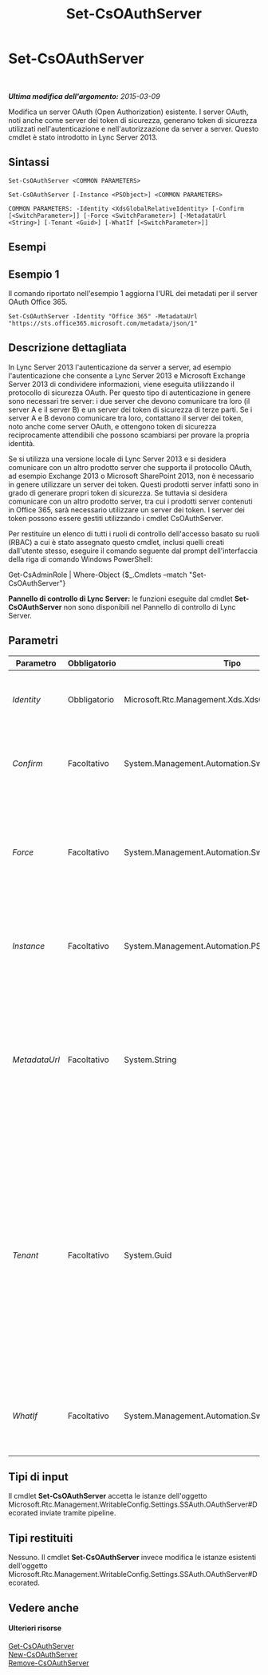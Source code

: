 ﻿---
title: Set-CsOAuthServer
TOCTitle: Set-CsOAuthServer
ms:assetid: 52825ca3-d287-4e09-9aec-b8b2d7bafc06
ms:mtpsurl: https://technet.microsoft.com/it-it/library/JJ204896(v=OCS.15)
ms:contentKeyID: 49300576
ms.date: 08/24/2015
mtps_version: v=OCS.15
ms.translationtype: HT
---

# Set-CsOAuthServer

 

_**Ultima modifica dell'argomento:** 2015-03-09_

Modifica un server OAuth (Open Authorization) esistente. I server OAuth, noti anche come server dei token di sicurezza, generano token di sicurezza utilizzati nell'autenticazione e nell'autorizzazione da server a server. Questo cmdlet è stato introdotto in Lync Server 2013.

## Sintassi

    Set-CsOAuthServer <COMMON PARAMETERS>

    Set-CsOAuthServer [-Instance <PSObject>] <COMMON PARAMETERS>

    COMMON PARAMETERS: -Identity <XdsGlobalRelativeIdentity> [-Confirm [<SwitchParameter>]] [-Force <SwitchParameter>] [-MetadataUrl <String>] [-Tenant <Guid>] [-WhatIf [<SwitchParameter>]]

## Esempi

## Esempio 1

Il comando riportato nell'esempio 1 aggiorna l'URL dei metadati per il server OAuth Office 365.

    Set-CsOAuthServer -Identity "Office 365" -MetadataUrl "https://sts.office365.microsoft.com/metadata/json/1"

## Descrizione dettagliata

In Lync Server 2013 l'autenticazione da server a server, ad esempio l'autenticazione che consente a Lync Server 2013 e Microsoft Exchange Server 2013 di condividere informazioni, viene eseguita utilizzando il protocollo di sicurezza OAuth. Per questo tipo di autenticazione in genere sono necessari tre server: i due server che devono comunicare tra loro (il server A e il server B) e un server dei token di sicurezza di terze parti. Se i server A e B devono comunicare tra loro, contattano il server dei token, noto anche come server OAuth, e ottengono token di sicurezza reciprocamente attendibili che possono scambiarsi per provare la propria identità.

Se si utilizza una versione locale di Lync Server 2013 e si desidera comunicare con un altro prodotto server che supporta il protocollo OAuth, ad esempio Exchange 2013 o Microsoft SharePoint 2013, non è necessario in genere utilizzare un server dei token. Questi prodotti server infatti sono in grado di generare propri token di sicurezza. Se tuttavia si desidera comunicare con un altro prodotto server, tra cui i prodotti server contenuti in Office 365, sarà necessario utilizzare un server dei token. I server dei token possono essere gestiti utilizzando i cmdlet CsOAuthServer.

Per restituire un elenco di tutti i ruoli di controllo dell'accesso basato su ruoli (RBAC) a cui è stato assegnato questo cmdlet, inclusi quelli creati dall'utente stesso, eseguire il comando seguente dal prompt dell'interfaccia della riga di comando Windows PowerShell:

Get-CsAdminRole | Where-Object {$\_.Cmdlets –match "Set-CsOAuthServer"}

**Pannello di controllo di Lync Server:** le funzioni eseguite dal cmdlet **Set-CsOAuthServer** non sono disponibili nel Pannello di controllo di Lync Server.

## Parametri


<table>
<colgroup>
<col style="width: 25%" />
<col style="width: 25%" />
<col style="width: 25%" />
<col style="width: 25%" />
</colgroup>
<thead>
<tr class="header">
<th>Parametro</th>
<th>Obbligatorio</th>
<th>Tipo</th>
<th>Descrizione</th>
</tr>
</thead>
<tbody>
<tr class="odd">
<td><p><em>Identity</em></p></td>
<td><p>Obbligatorio</p></td>
<td><p>Microsoft.Rtc.Management.Xds.XdsGlobalRelativeIdentity</p></td>
<td><p>Nome descrittivo (e univoco) utilizzato per identificare il server OAuth.</p></td>
</tr>
<tr class="even">
<td><p><em>Confirm</em></p></td>
<td><p>Facoltativo</p></td>
<td><p>System.Management.Automation.SwitchParameter</p></td>
<td><p>Viene visualizzata una richiesta di conferma prima di eseguire il comando.</p></td>
</tr>
<tr class="odd">
<td><p><em>Force</em></p></td>
<td><p>Facoltativo</p></td>
<td><p>System.Management.Automation.SwitchParameter</p></td>
<td><p>Consente di non visualizzare i messaggi relativi agli errori non irreversibili che possono verificarsi durante l'esecuzione del comando.</p></td>
</tr>
<tr class="even">
<td><p><em>Instance</em></p></td>
<td><p>Facoltativo</p></td>
<td><p>System.Management.Automation.PSObject</p></td>
<td><p>Consente di passare al cmdlet un riferimento a un oggetto anziché impostare singoli valori di parametro.</p></td>
</tr>
<tr class="odd">
<td><p><em>MetadataUrl</em></p></td>
<td><p>Facoltativo</p></td>
<td><p>System.String</p></td>
<td><p>URL in cui vengono pubblicati i metadati WS-FederationMetadata del server. I server utilizzano i metadati per concordare i tipi di token che verranno scambiati e le chiavi che verranno utilizzate per la firma dei token.</p></td>
</tr>
<tr class="even">
<td><p><em>Tenant</em></p></td>
<td><p>Facoltativo</p></td>
<td><p>System.Guid</p></td>
<td><p>Identificatore univoco globale (GUID) dell'account tenant di Skype for Business online per il server OAuth da modificare. Ad esempio:</p>
<p>–Tenant &quot;38aad667-af54-4397-aaa7-e94c79ec2308&quot;</p>
<p>È possibile restituire l'ID di ogni tenant eseguendo questo comando:</p>
<p>Get-CsTenant | Select-Object DisplayName, TenantID</p></td>
</tr>
<tr class="odd">
<td><p><em>WhatIf</em></p></td>
<td><p>Facoltativo</p></td>
<td><p>System.Management.Automation.SwitchParameter</p></td>
<td><p>Descrive ciò che accadrebbe se si eseguisse il comando senza eseguirlo realmente.</p></td>
</tr>
</tbody>
</table>


## Tipi di input

Il cmdlet **Set-CsOAuthServer** accetta le istanze dell'oggetto Microsoft.Rtc.Management.WritableConfig.Settings.SSAuth.OAuthServer\#Decorated inviate tramite pipeline.

## Tipi restituiti

Nessuno. Il cmdlet **Set-CsOAuthServer** invece modifica le istanze esistenti dell'oggetto Microsoft.Rtc.Management.WritableConfig.Settings.SSAuth.OAuthServer\#Decorated.

## Vedere anche

#### Ulteriori risorse

[Get-CsOAuthServer](get-csoauthserver.md)  
[New-CsOAuthServer](new-csoauthserver.md)  
[Remove-CsOAuthServer](remove-csoauthserver.md)

